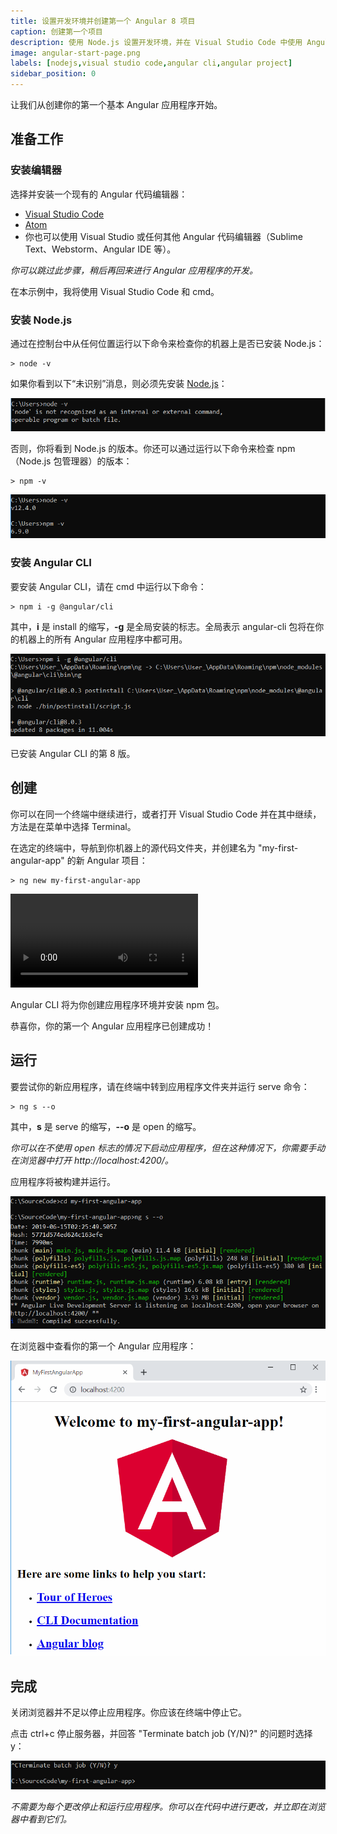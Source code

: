 ```yaml
---
title: 设置开发环境并创建第一个 Angular 8 项目
caption: 创建第一个项目
description: 使用 Node.js 设置开发环境，并在 Visual Studio Code 中使用 Angular 8 框架和 Angular CLI 创建第一个项目
image: angular-start-page.png
labels: [nodejs,visual studio code,angular cli,angular project]
sidebar_position: 0
---
```

让我们从创建你的第一个基本 Angular 应用程序开始。

## 准备工作

### 安装编辑器

选择并安装一个现有的 Angular 代码编辑器：
* [Visual Studio Code](https://code.visualstudio.com/)
* [Atom](https://atom.io/)
* 你也可以使用 Visual Studio 或任何其他 Angular 代码编辑器（Sublime Text、Webstorm、Angular IDE 等）。

*你可以跳过此步骤，稍后再回来进行 Angular 应用程序的开发。*

在本示例中，我将使用 Visual Studio Code 和 cmd。

### 安装 Node.js

通过在控制台中从任何位置运行以下命令来检查你的机器上是否已安装 Node.js：

~~~
> node -v
~~~

如果你看到以下“未识别”消息，则必须先安装 [Node.js](https://nodejs.org/en/)：

!['node' is not recognized](not-installed-node-console.png)

否则，你将看到 Node.js 的版本。你还可以通过运行以下命令来检查 npm（Node.js 包管理器）的版本：

~~~
> npm -v
~~~

![Node.js 版本](node-js-version-console.png)

### 安装 Angular CLI

要安装 Angular CLI，请在 cmd 中运行以下命令：

~~~
> npm i -g @angular/cli  
~~~

其中，**i** 是 install 的缩写，**-g** 是全局安装的标志。全局表示 angular-cli 包将在你的机器上的所有 Angular 应用程序中都可用。

![安装 Angular CLI](angular-cli.png)

已安装 Angular CLI 的第 8 版。

## 创建

你可以在同一个终端中继续进行，或者打开 Visual Studio Code 并在其中继续，方法是在菜单中选择 Terminal。

在选定的终端中，导航到你机器上的源代码文件夹，并创建名为 "my-first-angular-app" 的新 Angular 项目：

~~~
> ng new my-first-angular-app
~~~

<video controls>
  <source src=".\init-angular-app.mp4" width="350" type="video/mp4"/>创建新的 Angular 项目
</video>

Angular CLI 将为你创建应用程序环境并安装 npm 包。

恭喜你，你的第一个 Angular 应用程序已创建成功！

## 运行

要尝试你的新应用程序，请在终端中转到应用程序文件夹并运行 serve 命令：

~~~
> ng s --o
~~~

其中，**s** 是 serve 的缩写，**--o** 是 open 的缩写。

*你可以在不使用 open 标志的情况下启动应用程序，但在这种情况下，你需要手动在浏览器中打开 http://localhost:4200/。*

应用程序将被构建并运行。

![构建和运行 Angular 项目](run-angular-project-console.png)

在浏览器中查看你的第一个 Angular 应用程序：

![浏览器中的第一个 Angular 应用程序](angular-start-page.png)

## 完成

关闭浏览器并不足以停止应用程序。你应该在终端中停止它。

点击 ctrl+c 停止服务器，并回答 "Terminate batch job (Y/N)?" 的问题时选择 y：

![停止 Angular 项目](stop-angular-project.png)

*不需要为每个更改停止和运行应用程序。你可以在代码中进行更改，并立即在浏览器中看到它们。*